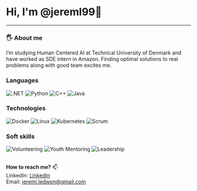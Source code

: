 # Hi, I'm @jereml99👋
----

### 🖐 About me 
I’m studying Human Centered AI at Technical University of Denmark and have worked as SDE intern in Amazon.
Finding optimal solutions to real problems along with good team excites me.

### Languages

![.NET](https://img.shields.io/badge/-.NET-000?&logo=.NET)
![Python](https://img.shields.io/badge/-Python-000?&logo=Python) 
![C++](https://img.shields.io/badge/-C++-000?&logo=c%2b%2b&logoColor=00599C)
![Java](https://img.shields.io/badge/-Java-000?&logo=Java&logoColor=007396)

### Technologies

![Docker](https://img.shields.io/badge/-Docker-000?&logo=Docker)
![Linux](https://img.shields.io/badge/-Linux-000?&logo=Linux)
![Kubernetes](https://img.shields.io/badge/-Kubernetes-000?&logo=Kubernetes)
![Scrum](https://img.shields.io/badge/🌀-Scrum-000)

### Soft skills

![Volunteering](https://img.shields.io/badge/👐-Volunteering-000)
![Youth Mentoring](https://img.shields.io/badge/🚸-Youth%20Mentoring-000)
![Leadership](https://img.shields.io/badge/💪-Leadership-000)

<br/>**How to reach me?** 📫 <br/>
LinkedIn: [LinkedIn](https://www.linkedin.com/in/jeremi-ledwo%C5%84-b5050b212/?locale=en_US)<br/>
Email: jeremi.ledwon@gmail.com
<!--
**jereml99/jereml99** is a ✨ _special_ ✨ repository because its `README.md` (this file) appears on your GitHub profile.
